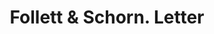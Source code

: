---
doi: 10.7916/D8DB9D0K
date_other: '1879'
date_other_textual: '1879'
form: correspondence
genre:
- Letters (correspondence)
name:
- Follett & Schorn
object_in_context_url: https://biggert.cul.columbia.edu/items/view/ave_biggert_01174
subject_hierarchical_geographic:
- Norwich, New York, United States
subject_name:
- Follett & Schorn
title: Follett & Schorn. Letter
sort_title: Follett & Schorn. Letter
call_number: ave_biggert_01174
coordinates:
- 42.53194444444444,-75.52166666666666
pid: ave_biggert_01174
identifiers: ave_biggert_01174
thumbnail: https://derivativo-1.library.columbia.edu/iiif/2/ldpd:343401/full/!256,256/0/native.jpg
permalink: /biggert/ave_biggert_01174/
layout: iiif-image-page
---